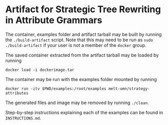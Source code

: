 # Artifact for Strategic Tree Rewriting in Attribute Grammars

The container, examples folder and artifact tarball may be built by running the `./build-artifact` script.
Note that this may need to be run as `sudo ./build-artifact` if your user is not a member of the `docker` group.

The saved container extracted from the artifact tarball may be loaded by running
```
docker load -i dockerimage.tar
```

The container may be run with the examples folder mounted by running
```
docker run -itv $PWD/examples:/root/examples melt-umn/strategy-attributes
```

The generated files and image may be removed by running `./clean`.

Step-by-step instructions explaining each of the examples can be found in `INSTRUCTIONS.md`.
